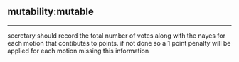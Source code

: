mutability:mutable
----
----
secretary should record the total number of votes along with the nayes for each motion that contibutes to points. if not done so a 1 point penalty will be applied for each motion missing this information 
